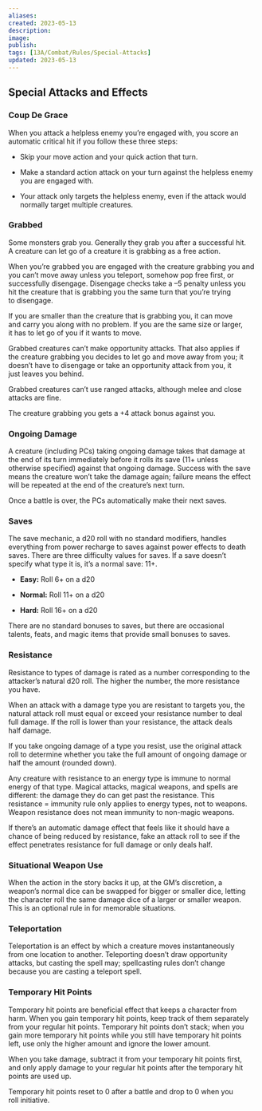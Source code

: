 ```yaml
---
aliases: 
created: 2023-05-13
description: 
image: 
publish: 
tags: [13A/Combat/Rules/Special-Attacks]
updated: 2023-05-13
---
```


## Special Attacks and Effects



### Coup De Grace

When you attack a helpless enemy you’re engaged with, you score an  
automatic critical hit if you follow these three steps:

- Skip your move action and your quick action that turn.

- Make a standard action attack on your turn against the helpless enemy  
  you are engaged with.

- Your attack only targets the helpless enemy, even if the attack would  
  normally target multiple creatures.

### Grabbed

Some monsters grab you. Generally they grab you after a successful hit.  
A creature can let go of a creature it is grabbing as a free action.

When you’re grabbed you are engaged with the creature grabbing you and  
you can’t move away unless you teleport, somehow pop free first, or  
successfully disengage. Disengage checks take a –5 penalty unless you  
hit the creature that is grabbing you the same turn that you’re trying  
to disengage.

If you are smaller than the creature that is grabbing you, it can move  
and carry you along with no problem. If you are the same size or larger,  
it has to let go of you if it wants to move.

Grabbed creatures can’t make opportunity attacks. That also applies if  
the creature grabbing you decides to let go and move away from you; it  
doesn’t have to disengage or take an opportunity attack from you, it  
just leaves you behind.

Grabbed creatures can’t use ranged attacks, although melee and close  
attacks are fine.

The creature grabbing you gets a +4 attack bonus against you.

### Ongoing Damage

A creature (including PCs) taking ongoing damage takes that damage at  
the end of its turn immediately before it rolls its save (11+ unless  
otherwise specified) against that ongoing damage. Success with the save  
means the creature won’t take the damage again; failure means the effect  
will be repeated at the end of the creature’s next turn.

Once a battle is over, the PCs automatically make their next saves.

### Saves

The save mechanic, a d20 roll with no standard modifiers, handles  
everything from power recharge to saves against power effects to death  
saves. There are three difficulty values for saves. If a save doesn’t  
specify what type it is, it’s a normal save: 11+.

- **Easy:** Roll 6+ on a d20

- **Normal:** Roll 11+ on a d20

- **Hard:** Roll 16+ on a d20

There are no standard bonuses to saves, but there are occasional  
talents, feats, and magic items that provide small bonuses to saves.

### Resistance

Resistance to types of damage is rated as a number corresponding to the  
attacker’s natural d20 roll. The higher the number, the more resistance  
you have.

When an attack with a damage type you are resistant to targets you, the  
natural attack roll must equal or exceed your resistance number to deal  
full damage. If the roll is lower than your resistance, the attack deals  
half damage.

If you take ongoing damage of a type you resist, use the original attack  
roll to determine whether you take the full amount of ongoing damage or  
half the amount (rounded down).

Any creature with resistance to an energy type is immune to normal  
energy of that type. Magical attacks, magical weapons, and spells are  
different: the damage they do can get past the resistance. This  
resistance = immunity rule only applies to energy types, not to weapons.  
Weapon resistance does not mean immunity to non-magic weapons.

If there’s an automatic damage effect that feels like it should have a  
chance of being reduced by resistance, fake an attack roll to see if the  
effect penetrates resistance for full damage or only deals half.

### Situational Weapon Use

When the action in the story backs it up, at the GM’s discretion, a  
weapon’s normal dice can be swapped for bigger or smaller dice, letting  
the character roll the same damage dice of a larger or smaller weapon.  
This is an optional rule in for memorable situations.

### Teleportation

Teleportation is an effect by which a creature moves instantaneously  
from one location to another. Teleporting doesn’t draw opportunity  
attacks, but casting the spell may; spellcasting rules don’t change  
because you are casting a teleport spell.

### Temporary Hit Points

Temporary hit points are beneficial effect that keeps a character from  
harm. When you gain temporary hit points, keep track of them separately  
from your regular hit points. Temporary hit points don’t stack; when you  
gain more temporary hit points while you still have temporary hit points  
left, use only the higher amount and ignore the lower amount.

When you take damage, subtract it from your temporary hit points first,  
and only apply damage to your regular hit points after the temporary hit  
points are used up.

Temporary hit points reset to 0 after a battle and drop to 0 when you  
roll initiative.
